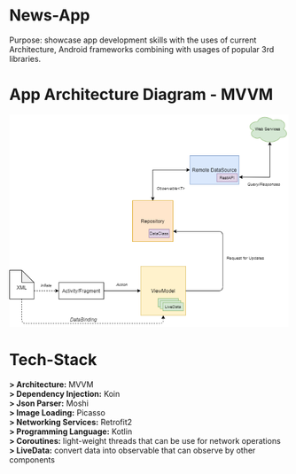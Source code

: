 # News-App

Purpose: showcase app development skills with the uses of current Architecture, Android frameworks combining with usages of popular 3rd libraries. 


# App Architecture Diagram - MVVM
![diagram_img](NewsApp/images_storage/News_App_Diagram.png)


# Tech-Stack 
**> Architecture:** MVVM<br/> 
**> Dependency Injection:** Koin<br/> 
**> Json Parser:** Moshi<br/> 
**> Image Loading:** Picasso<br/> 
**> Networking Services:** Retrofit2<br/> 
**> Programming Language:** Kotlin<br/> 
**> Coroutines:** light-weight threads that can be use for network operations<br/>
**> LiveData:** convert data into observable that can observe by other components<br/>
